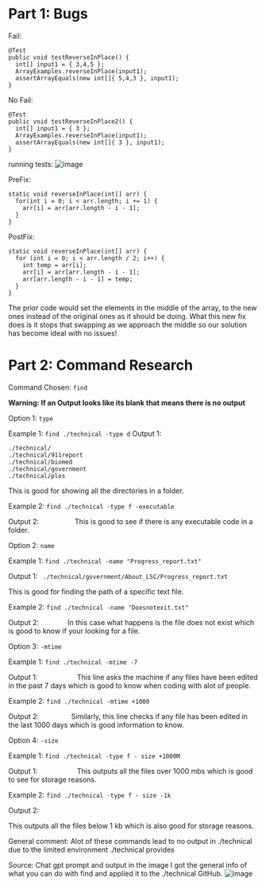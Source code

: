 # Part 1: Bugs

Fail:
```
@Test 
public void testReverseInPlace() {
  int[] input1 = { 3,4,5 };
  ArrayExamples.reverseInPlace(input1);
  assertArrayEquals(new int[]{ 5,4,3 }, input1);
}
```

No Fail:
```
@Test
public void testReverseInPlace2() {
  int[] input1 = { 3 };
  ArrayExamples.reverseInPlace(input1);
  assertArrayEquals(new int[]{ 3 }, input1);
}
```
running tests:
![image](https://github.com/SumayKalra/cse15L-labreports-winter2024/assets/67125138/c2ad2f55-3734-4f93-a5a6-22fbf3228cb9)

PreFix:
```
static void reverseInPlace(int[] arr) {
  for(int i = 0; i < arr.length; i += 1) {
    arr[i] = arr[arr.length - i - 1];
  }
}
```

PostFix:
```
static void reverseInPlace(int[] arr) {
  for (int i = 0; i < arr.length / 2; i++) {
    int temp = arr[i];
    arr[i] = arr[arr.length - i - 1];
    arr[arr.length - i - 1] = temp;
  }
}
```
The prior code would set the elements in the middle of the array, to the new ones instead of the original ones as it should be doing. What this new fix does is it stops that swapping as we approach the middle so our solution has become ideal with no issues!


# Part 2: Command Research
Command Chosen:
```find```

**Warning: If an Output looks like its blank that means there is no output**

Option 1:
```type``` 

Example 1: 
```find ./technical -type d```
Output 1: 
``` 
./technical/
./technical/911report
./technical/biomed
./technical/government
./technical/plos
```
This is good for showing all the directories in a folder.

Example 2:
```find ./technical -type f -executable```

Output 2:
```         ```
This is good to see if there is any executable code in a folder.



Option 2:
```name```

Example 1:
```find ./technical -name "Progress_report.txt" ```

Output 1:
``` ./technical/government/About_LSC/Progress_report.txt```

This is good for finding the path of a specific text file.

Example 2:
```find ./technical -name "Doesnotexit.txt" ```

Output 2:
```       ```
In this case what happens is the file does not exist which is good to know if your looking for a file.



Option 3:
```-mtime```

Example 1:
```find ./technical -mtime -7```

Output 1:
```          ```
This line asks the machine if any files have been edited in the past 7 days which is good to know when coding with alot of people.

Example 2:
```find ./technical -mtime +1000```

Output 2: 
```        ```
Similarly, this line checks if any file has been edited in the last 1000 days which is good information to know.



Option 4:
```-size```

Example 1:
```find ./technical -type f - size +1000M```

Output 1:
```          ```
This outputs all the files over 1000 mbs which is good to see for storage reasons.

Example 2:
```find ./technical -type f - size -1k```

Output 2:
```          ```


This outputs all the files below 1 kb which is also good for storage reasons.

General comment: Alot of these commands lead to no output in ./technical due to the limited environment ./technical provides

Source: Chat gpt prompt and output in the image
I got the general info of what you can do with find and applied it to the ./technical GitHub.
![image](https://github.com/SumayKalra/cse15L-labreports-winter2024/assets/67125138/a3d440d5-bbdd-4a97-9b82-431107e01518)
